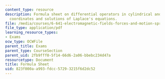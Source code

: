 ```yaml
---
content_type: resource
description: Formula sheet on differential operators in cylindrical and spherical
  coordinates and solutions of Laplace's equations.
file: /media/courses/6-641-electromagnetic-fields-forces-and-motion-spring-2005/823f000aa993fdcc57293215f6d2dc52_formulasheet.pdf
file_type: application/pdf
learning_resource_types:
- Exams
ocw_type: OCWFile
parent_title: Exams
parent_type: CourseSection
parent_uid: 2fb9fff0-5f14-66d6-2a06-bbebc234d47a
resourcetype: Document
title: Formula Sheet
uid: 823f000a-a993-fdcc-5729-3215f6d2dc52
---
```

